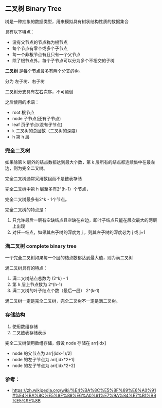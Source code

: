 ## 二叉树 Binary Tree

树是一种抽象的数据类型，用来模拟具有树状结构性质的数据集合

具有以下特点：
- 没有父节点的节点称为根节点
- 每个节点有零个或多个子节点
- 每一个非根节点有且只有一个父节点
- 除了根节点外，每个子节点可以分为多个不相交的子树

**二叉树** 是每个节点最多有两个分支的树。

分为 左子树、右子树

二叉树分支具有左右次序，不可颠倒

之后使用的术语：
- root 根节点
- node 子节点(还有子节点)
- leaf 页子节点(没有子节点)
- k 二叉树的总层数（二叉树的深度）
- h 第 h 层

### 完全二叉树

如果除第 k 层外的结点数都达到最大个数，第 k 层所有的结点都连续集中在最左边，则为完全二叉树。

完全二叉树通常采用数组而不是链表存储

完全二叉树中第 h 层至多有2^(h-1）个节点，

完全二叉树最多有2^k - 1个节点。

完全二叉树的特点是：
1. 只允许最后一层有空缺结点且空缺在右边，即叶子结点只能在层次最大的两层上出现
2. 对任一结点，如果其右子树的深度为 j ，则其左子树的深度必为 j 或 j+1

### 满二叉树 complete binary tree

一个完全二叉树如果每一个层的结点数都达到最大值，则为满二叉树

满二叉树具有的特点：
1. 满二叉树结点总数为 (2^k) - 1
2. 第 h 层上节点数为 2^(h-1)
3. 满二叉树的叶子结点个数（最后一层） 2^(k-1)

满二叉树一定是完全二叉树，完全二叉树不一定是满二叉树。

### 存储结构

1. 使用数组存储
2. 二叉链表存储表示

完全二叉树使用数组存储，假设 node 存储在 arr[idx]
- node 的父节点为 arr[(idx-1)/2]
- node 的左子节点为 arr[idx*2+1]
- node 的左子节点为 arr[idx*2+2]

### 参考：
- https://zh.wikipedia.org/wiki/%E4%BA%8C%E5%8F%89%E6%A0%91#%E4%BA%8C%E5%8F%89%E6%A0%91%E7%9A%84%E7%B1%BB%E5%9E%8B
